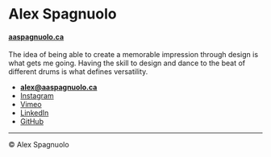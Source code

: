 # Alex Spagnuolo

#### [aaspagnuolo.ca](https://aaspagnuolo.ca)

The idea of being able to create a memorable impression through design is what gets me going. Having the skill to design and dance to the beat of different drums is what defines versatility.

- **[alex@aaspagnuolo.ca](mailto:alex@aaspagnuolo.ca)**
- [Instagram](https://instagram.com/aaspagnuolo)
- [Vimeo](https://vimeo.com/aaspagnuolo)
- [LinkedIn](https://www.linkedin.com/in/aaspagnuolo/)
- [GitHub](https://github.com/AlexSpagnuolo)

---

© Alex Spagnuolo
